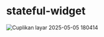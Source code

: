 # stateful-widget
![Cuplikan layar 2025-05-05 180414](https://github.com/user-attachments/assets/dcfc7daf-c924-4824-b92f-1c1b31b60a4a)


